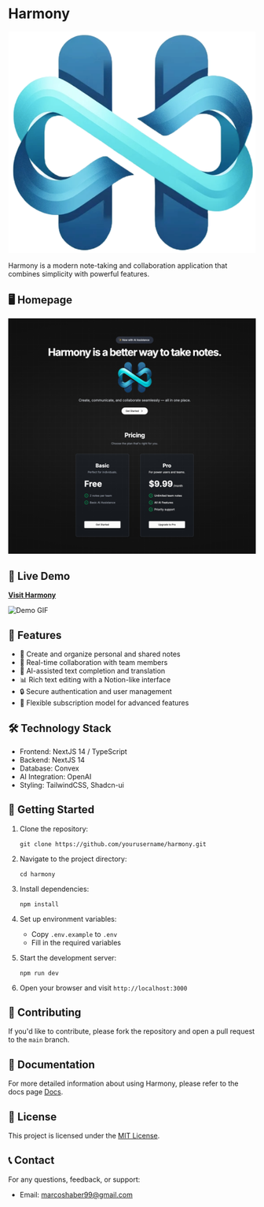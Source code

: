 # Harmony

![Project Logo](/public/logo.png)

Harmony is a modern note-taking and collaboration application that combines simplicity with powerful features.

## 🖥️ Homepage

![Harmony Homepage](/public/marketing.png)

## 🚀 Live Demo

**[Visit Harmony](https://harmony-theta.vercel.app)**

![Demo GIF](/public/collab-demo.gif)

## 🌟 Features

- 📝 Create and organize personal and shared notes
- 🤝 Real-time collaboration with team members
- 🤖 AI-assisted text completion and translation
- 📊 Rich text editing with a Notion-like interface
- 🔒 Secure authentication and user management
- 💼 Flexible subscription model for advanced features

## 🛠️ Technology Stack

- Frontend: NextJS 14 / TypeScript
- Backend: NextJS 14
- Database: Convex
- AI Integration: OpenAI
- Styling: TailwindCSS, Shadcn-ui

## 🚀 Getting Started

1. Clone the repository:
   ```
   git clone https://github.com/yourusername/harmony.git
   ```

2. Navigate to the project directory:
   ```
   cd harmony
   ```

3. Install dependencies:
   ```
   npm install
   ```

4. Set up environment variables:
   - Copy `.env.example` to `.env`
   - Fill in the required variables

5. Start the development server:
   ```
   npm run dev
   ```

6. Open your browser and visit `http://localhost:3000`

## 🤝 Contributing

If you'd like to contribute, please fork the repository and open a pull request to the `main` branch.


## 📖 Documentation

For more detailed information about using Harmony, please refer to the docs page [Docs](https://harmony-theta.vercel.app/docs/introduction).

## 📄 License

This project is licensed under the [MIT License](LICENSE).

## 📞 Contact

For any questions, feedback, or support:
- Email: marcoshaber99@gmail.com

